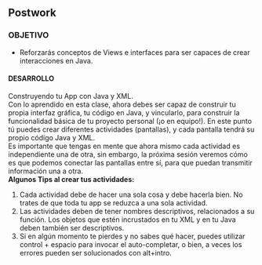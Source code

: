 ## Postwork

### OBJETIVO 
 - Reforzarás conceptos de Views e interfaces para ser capaces de crear interacciones en Java.  

#### DESARROLLO
Construyendo tu App con Java y XML.  
Con lo aprendido en esta clase, ahora debes ser capaz de construir tu propia interfaz gráfica, tu código en Java, y vincularlo, para construir la funcionalidad básica de tu proyecto personal (¡o en equipo!). En este punto tú puedes crear diferentes actividades (pantallas), y cada pantalla tendrá su propio código Java y XML.  
Es importante que tengas en mente que ahora mismo cada actividad es independiente una de otra, sin embargo, la próxima sesión veremos cómo es que podemos conectar las pantallas entre sí, para que puedan transmitir información una a otra.   
**Algunos Tips al crear tus actividades:**
1. Cada actividad debe de hacer una sola cosa y debe hacerla bien. No trates de que toda tu app se reduzca a una sola actividad.  
2. Las actividades deben de tener nombres descriptivos, relacionados a su función. Los objetos que estén incrustados en tu XML y en tu Java deben también ser descriptivos.  
3. Si en algún momento te pierdes y no sabes qué hacer, puedes utilizar control + espacio para invocar el auto-completar, o bien, a veces los errores pueden ser solucionados con alt+intro.  



